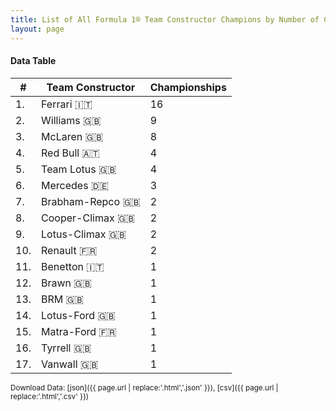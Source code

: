 ```yaml
---
title: List of All Formula 1® Team Constructor Champions by Number of Championships
layout: page
---
```


<canvas id="chart" width="400" height="180"></canvas>
<script>
var data = {
    "datasets": [
        {
            "backgroundColor": "#f3a935",
            "borderColor": "#f68639",
            "borderWidth": 1,
            "data": [
                16.0,
                9.0,
                8.0,
                4.0,
                4.0,
                3.0,
                2.0,
                2.0,
                2.0,
                2.0,
                1.0,
                1.0,
                1.0,
                1.0,
                1.0,
                1.0,
                1.0
            ],
            "label": "Championships"
        }
    ],
    "labels": [
        "Ferrari 🇮🇹",
        "Williams 🇬🇧",
        "McLaren 🇬🇧",
        "Red Bull 🇦🇹",
        "Team Lotus 🇬🇧",
        "Mercedes 🇩🇪",
        "Brabham-Repco 🇬🇧",
        "Cooper-Climax 🇬🇧",
        "Lotus-Climax 🇬🇧",
        "Renault 🇫🇷",
        "Benetton 🇮🇹",
        "Brawn 🇬🇧",
        "BRM 🇬🇧",
        "Lotus-Ford 🇬🇧",
        "Matra-Ford 🇫🇷",
        "Tyrrell 🇬🇧",
        "Vanwall 🇬🇧"
    ]
};
var options = {
  legend: {
    display: false
  },
  scales: {
    xAxes: [{
      ticks: {
        beginAtZero: true,
        maxRotation: 180,
        display: window.innerWidth > 800
      }
    }],
    yAxes: [{
      ticks: {
        beginAtZero: true
      }
    }]
  },
  onResize: function(chart, size) {
    chart.options.scales.xAxes[0].ticks.display = size.width > 800;
  }
};
new Chart("chart", {
    data: data,
    type: 'bar',
    options: options
});
</script>



#### Data Table

| # | Team Constructor | Championships |
|--|--|--|
| 1. | Ferrari 🇮🇹 | 16 |
| 2. | Williams 🇬🇧 | 9 |
| 3. | McLaren 🇬🇧 | 8 |
| 4. | Red Bull 🇦🇹 | 4 |
| 5. | Team Lotus 🇬🇧 | 4 |
| 6. | Mercedes 🇩🇪 | 3 |
| 7. | Brabham-Repco 🇬🇧 | 2 |
| 8. | Cooper-Climax 🇬🇧 | 2 |
| 9. | Lotus-Climax 🇬🇧 | 2 |
| 10. | Renault 🇫🇷 | 2 |
| 11. | Benetton 🇮🇹 | 1 |
| 12. | Brawn 🇬🇧 | 1 |
| 13. | BRM 🇬🇧 | 1 |
| 14. | Lotus-Ford 🇬🇧 | 1 |
| 15. | Matra-Ford 🇫🇷 | 1 |
| 16. | Tyrrell 🇬🇧 | 1 |
| 17. | Vanwall 🇬🇧 | 1 |

<small>Download Data: [json]({{ page.url | replace:'.html','.json' }}), [csv]({{ page.url | replace:'.html','.csv' }})</small>
